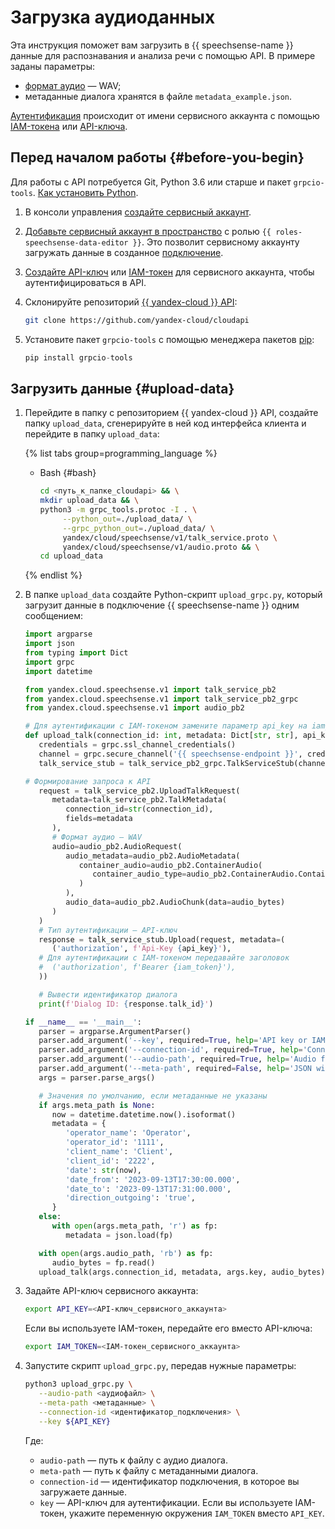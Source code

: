 # Загрузка аудиоданных

Эта инструкция поможет вам загрузить в {{ speechsense-name }} данные для распознавания и анализа речи с помощью API. В примере заданы параметры:

* [формат аудио](../../concepts/formats.md) — WAV;
* метаданные диалога хранятся в файле `metadata_example.json`.

[Аутентификация](../../api-ref/authentication.md) происходит от имени сервисного аккаунта с помощью [IAM-токена](../../../iam/concepts/authorization/iam-token.md) или [API-ключа](../../../iam/concepts/authorization/api-key.md).

## Перед началом работы {#before-you-begin}

Для работы с API потребуется Git, Python 3.6 или старше и пакет `grpcio-tools`. [Как установить Python](https://www.python.org/downloads/).

1. В консоли управления [создайте сервисный аккаунт](../../../iam/operations/sa/create.md).
1. [Добавьте сервисный аккаунт в пространство](../space/add-user-to-space.md) с ролью `{{ roles-speechsense-data-editor }}`. Это позволит сервисному аккаунту загружать данные в созданное [подключение](../../concepts/resources-hierarchy.md#connection).
1. [Создайте API-ключ](../../../iam/operations/api-key/create.md) или [IAM-токен](../../../iam/operations/iam-token/create-for-sa.md) для сервисного аккаунта, чтобы аутентифицироваться в API. 

1. Склонируйте репозиторий [{{ yandex-cloud }} API](https://github.com/yandex-cloud/cloudapi):

   ```bash
   git clone https://github.com/yandex-cloud/cloudapi
   ```

1. Установите пакет `grpcio-tools` с помощью менеджера пакетов [pip](https://pip.pypa.io/en/stable/):

   ```python
   pip install grpcio-tools
   ```

## Загрузить данные {#upload-data}

1. Перейдите в папку с репозиторием {{ yandex-cloud }} API, создайте папку `upload_data`, сгенерируйте в ней код интерфейса клиента и перейдите в папку `upload_data`:

   {% list tabs group=programming_language %}

   - Bash {#bash}
   
      ```bash
      cd <путь_к_папке_cloudapi> && \
      mkdir upload_data && \
      python3 -m grpc_tools.protoc -I . \
           --python_out=./upload_data/ \
           --grpc_python_out=./upload_data/ \
           yandex/cloud/speechsense/v1/talk_service.proto \
           yandex/cloud/speechsense/v1/audio.proto && \
      cd upload_data
      ```

   {% endlist %}

1. В папке `upload_data` создайте Python-скрипт `upload_grpc.py`, который загрузит данные в подключение {{ speechsense-name }} одним сообщением:

      ```python
      import argparse
      import json
      from typing import Dict
      import grpc
      import datetime

      from yandex.cloud.speechsense.v1 import talk_service_pb2
      from yandex.cloud.speechsense.v1 import talk_service_pb2_grpc
      from yandex.cloud.speechsense.v1 import audio_pb2

      # Для аутентификации с IAM-токеном замените параметр api_key на iam_token
      def upload_talk(connection_id: int, metadata: Dict[str, str], api_key: str, audio_bytes: bytes):
         credentials = grpc.ssl_channel_credentials()
         channel = grpc.secure_channel('{{ speechsense-endpoint }}', credentials)
         talk_service_stub = talk_service_pb2_grpc.TalkServiceStub(channel)

      # Формирование запроса к API
         request = talk_service_pb2.UploadTalkRequest(
            metadata=talk_service_pb2.TalkMetadata(
               connection_id=str(connection_id),
               fields=metadata
            ),
            # Формат аудио — WAV
            audio=audio_pb2.AudioRequest(
               audio_metadata=audio_pb2.AudioMetadata(
                  container_audio=audio_pb2.ContainerAudio(
                     container_audio_type=audio_pb2.ContainerAudio.ContainerAudioType.CONTAINER_AUDIO_TYPE_WAV
                  )
               ),
               audio_data=audio_pb2.AudioChunk(data=audio_bytes)
            )
         )
         # Тип аутентификации — API-ключ
         response = talk_service_stub.Upload(request, metadata=(
            ('authorization', f'Api-Key {api_key}'),
         # Для аутентификации с IAM-токеном передавайте заголовок
         #  ('authorization', f'Bearer {iam_token}'),
         ))

         # Вывести идентификатор диалога
         print(f'Dialog ID: {response.talk_id}')

      if __name__ == '__main__':
         parser = argparse.ArgumentParser()
         parser.add_argument('--key', required=True, help='API key or IAM token', type=str)
         parser.add_argument('--connection-id', required=True, help='Connection ID', type=str)
         parser.add_argument('--audio-path', required=True, help='Audio file path', type=str)
         parser.add_argument('--meta-path', required=False, help='JSON with the dialog metadata', type=str, default=None)
         args = parser.parse_args()

         # Значения по умолчанию, если метаданные не указаны
         if args.meta_path is None:
            now = datetime.datetime.now().isoformat()
            metadata = {
               'operator_name': 'Operator',
               'operator_id': '1111',
               'client_name': 'Client',
               'client_id': '2222',
               'date': str(now),
               'date_from': '2023-09-13T17:30:00.000',
               'date_to': '2023-09-13T17:31:00.000',
               'direction_outgoing': 'true',
            }
         else:
            with open(args.meta_path, 'r') as fp:
               metadata = json.load(fp)

         with open(args.audio_path, 'rb') as fp:
            audio_bytes = fp.read()
         upload_talk(args.connection_id, metadata, args.key, audio_bytes)
      ```

1. Задайте API-ключ сервисного аккаунта:

   ```bash
   export API_KEY=<API-ключ_сервисного_аккаунта>
   ```

   Если вы используете IAM-токен, передайте его вместо API-ключа:

   ```bash
   export IAM_TOKEN=<IAM-токен_сервисного_аккаунта>
   ```

1. Запустите скрипт `upload_grpc.py`, передав нужные параметры:

   ```bash
   python3 upload_grpc.py \
      --audio-path <аудиофайл> \
      --meta-path <метаданные> \
      --connection-id <идентификатор_подключения> \
      --key ${API_KEY}
   ```

   Где:

   * `audio-path` — путь к файлу с аудио диалога.
   * `meta-path` — путь к файлу с метаданными диалога.
   * `connection-id` — идентификатор подключения, в которое вы загружаете данные.
   * `key` — API-ключ для аутентификации. Если вы используете IAM-токен, укажите переменную окружения `IAM_TOKEN` вместо `API_KEY`.
